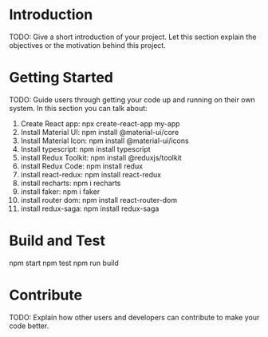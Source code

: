 # Introduction 
TODO: Give a short introduction of your project. Let this section explain the objectives or the motivation behind this project. 

# Getting Started
TODO: Guide users through getting your code up and running on their own system. In this section you can talk about:
1.	Create React app: npx create-react-app my-app
2. Install Material UI: npm install @material-ui/core
3. Install Material Icon: npm install @material-ui/icons
4. Install typescript: npm install typescript
5. install Redux Toolkit: npm install @reduxjs/toolkit
6. install Redux Code: npm install redux
7. install react-redux: npm install react-redux
8. install recharts: npm i recharts
9. install faker: npm i faker
10. install router dom: npm install react-router-dom 
11. install redux-saga: npm install redux-saga 

# Build and Test
npm start
npm test
npm run build

# Contribute
TODO: Explain how other users and developers can contribute to make your code better. 

